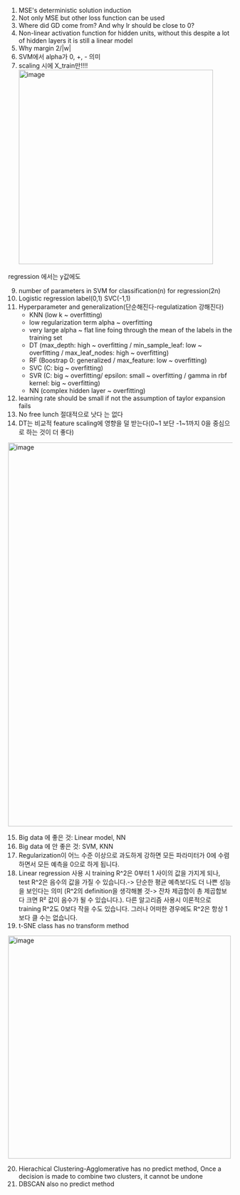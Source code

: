 1. MSE's deterministic solution induction
2. Not only MSE but other loss function can be used
3. Where did GD come from? And why lr should be close to 0?
5. Non-linear activation function for hidden units, without this despite a lot of hidden layers it is still a linear model
6. Why margin 2/|w|
7. SVM에서 alpha가 0, +, - 의미
8. scaling 시에 X_train만!!!! <img width="436" alt="image" src="https://github.com/user-attachments/assets/97834108-cc3a-4340-9fae-cb0722388fd5">  

regression 에서는 y값에도 

9. number of parameters in SVM for classification(n) for regression(2n)
10. Logistic regression label(0,1) SVC(-1,1)
11. Hyperparameter and generalization(단순해진다-regulatization 강해진다)
    - KNN (low k ~ overfitting)
    - low regularization term alpha ~ overfitting
    - very large alpha ~ flat line foing through the mean of the labels in the training set
    - DT (max_depth: high ~ overfitting / min_sample_leaf: low ~ overfitting / max_leaf_nodes: high ~ overfitting)
    - RF (Boostrap 0: generalized / max_feature: low ~ overfitting)
    - SVC (C: big ~ overfitting)
    - SVR (C: big ~ overfitting/ epsilon: small ~ overfitting / gamma in rbf kernel: big ~ overfitting)
    - NN (complex hidden layer ~ overfitting)
12. learning rate should be small if not the assumption of taylor expansion fails
13. No free lunch 절대적으로 낫다 는 없다
14. DT는 비교적 feature scaling에 영향을 덜 받는다(0~1 보단 -1~1까지 0을 중심으로 하는 것이 더 좋다)
<img width="861" alt="image" src="https://github.com/user-attachments/assets/0b576612-fb2e-43eb-af03-7a82501e702b">

15. Big data 에 좋은 것: Linear model, NN
16. Big data 에 안 좋은 것: SVM, KNN
17. Regularization이 어느 수준 이상으로 과도하게 강하면 모든 파라미터가 0에 수렴하면서 모든 예측을 0으로 하게 됩니다.
18. Linear regression 사용 시 training R^2은 0부터 1 사이의 값을 가지게 되나, test R^2은 음수의 값을 가질 수 있습니다.-> 단순한 평균 예측보다도 더 나쁜 성능을 보인다는 의미 (R^2의 definition을 생각해볼 것-> 잔차 제곱합이 총 제곱합보다 크면 R² 값이 음수가 될 수 있습니다.). 다른 알고리즘 사용시 이론적으로 training R^2도 0보다 작을 수도 있습니다. 그러나 어떠한 경우에도 R^2은 항상 1보다 클 수는 없습니다.
19. t-SNE class has no transform method  
<img width="500" alt="image" src="https://github.com/user-attachments/assets/cb4d6438-2907-4f03-b78e-509c82863814">

20. Hierachical Clustering-Agglomerative has no predict method, Once a decision is made to combine two clusters, it cannot be undone
21. DBSCAN also no predict method
